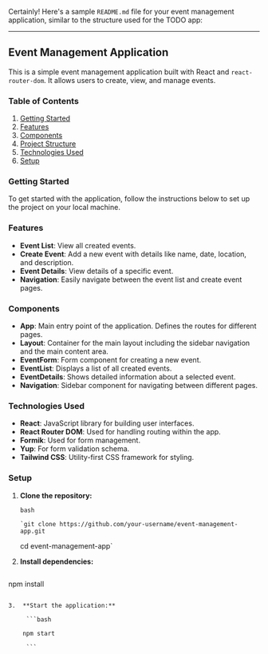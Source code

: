 Certainly! Here's a sample `README.md` file for your event management application, similar to the structure used for the TODO app:

---

## Event Management Application

This is a simple event management application built with React and `react-router-dom`. It allows users to create, view, and manage events.

### Table of Contents

1.  [Getting Started](#getting-started)
2.  [Features](#features)
3.  [Components](#components)
4.  [Project Structure](#project-structure)
5.  [Technologies Used](#technologies-used)
6.  [Setup](#setup)

### Getting Started

To get started with the application, follow the instructions below to set up the project on your local machine.

### Features

- **Event List**: View all created events.
- **Create Event**: Add a new event with details like name, date, location, and description.
- **Event Details**: View details of a specific event.
- **Navigation**: Easily navigate between the event list and create event pages.

### Components

- **App**: Main entry point of the application. Defines the routes for different pages.
- **Layout**: Container for the main layout including the sidebar navigation and the main content area.
- **EventForm**: Form component for creating a new event.
- **EventList**: Displays a list of all created events.
- **EventDetails**: Shows detailed information about a selected event.
- **Navigation**: Sidebar component for navigating between different pages.

### Technologies Used

- **React**: JavaScript library for building user interfaces.
- **React Router DOM**: Used for handling routing within the app.
- **Formik**: Used for form management.
- **Yup**: For form validation schema.
- **Tailwind CSS**: Utility-first CSS framework for styling.

### Setup

1.  **Clone the repository:**

        bash

        `git clone https://github.com/your-username/event-management-app.git

    cd event-management-app`

2.  **Install dependencies:**

    ```bash
   npm install
   ```

3.  **Start the application:**

     ```bash

    npm start

     ```
